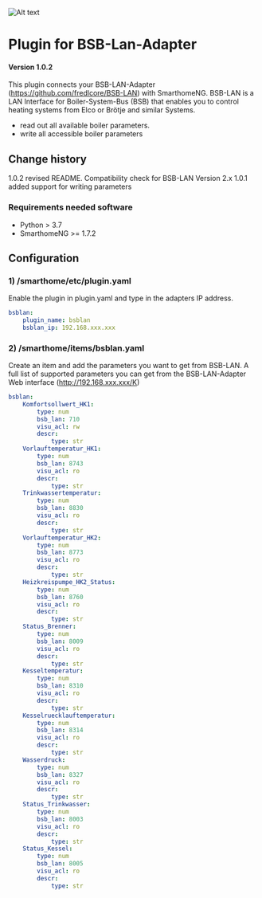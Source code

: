 ![Alt text](/assets/BSB-LAN-Logo_SmartHomeNG?raw=true)
# Plugin for BSB-Lan-Adapter

#### Version 1.0.2

This plugin connects your BSB-LAN-Adapter (https://github.com/fredlcore/BSB-LAN) with SmarthomeNG.
BSB-LAN is a LAN Interface for Boiler-System-Bus (BSB) that enables you to control heating systems from Elco or 
Brötje and similar Systems. 
- read out all available boiler parameters.
- write all accessible boiler parameters

## Change history
1.0.2 revised README. Compatibility check for BSB-LAN Version 2.x
1.0.1 added support for writing parameters

### Requirements needed software

* Python > 3.7
* SmarthomeNG >= 1.7.2


## Configuration

### 1) /smarthome/etc/plugin.yaml

Enable the plugin in plugin.yaml and type in the adapters IP address.

```yaml
bsblan:
    plugin_name: bsblan
    bsblan_ip: 192.168.xxx.xxx
```

### 2) /smarthome/items/bsblan.yaml

Create an item and add the parameters you want to get from BSB-LAN.
A full list of supported parameters you can get from the BSB-LAN-Adapter Web interface (http://192.168.xxx.xxx/K)

```yaml
bsblan:
    Komfortsollwert_HK1:
        type: num
        bsb_lan: 710
        visu_acl: rw
        descr:
            type: str
    Vorlauftemperatur_HK1:
        type: num
        bsb_lan: 8743
        visu_acl: ro
        descr:
            type: str
    Trinkwassertemperatur:
        type: num
        bsb_lan: 8830
        visu_acl: ro
        descr:
            type: str
    Vorlauftemperatur_HK2:
        type: num
        bsb_lan: 8773
        visu_acl: ro
        descr:
            type: str
    Heizkreispumpe_HK2_Status:
        type: num
        bsb_lan: 8760
        visu_acl: ro
        descr:
            type: str
    Status_Brenner:
        type: num
        bsb_lan: 8009
        visu_acl: ro
        descr:
            type: str
    Kesseltemperatur:
        type: num
        bsb_lan: 8310
        visu_acl: ro
        descr:
            type: str
    Kesselruecklauftemperatur:
        type: num
        bsb_lan: 8314
        visu_acl: ro
        descr:
            type: str
    Wasserdruck:
        type: num
        bsb_lan: 8327
        visu_acl: ro
        descr:
            type: str
    Status_Trinkwasser:
        type: num
        bsb_lan: 8003
        visu_acl: ro
        descr:
            type: str
    Status_Kessel:
        type: num
        bsb_lan: 8005
        visu_acl: ro
        descr:
            type: str
```








